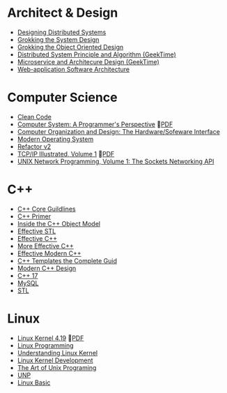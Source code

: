 # Architect & Design
* [Designing Distributed Systems](./Arch/designing-distributed-systems.md)
* [Grokking the System Design](./Arch/grokking-the-system-design.md)
* [Grokking the Object Oriented Design](./Arch/grokking-the-object-oriented-design.md)
* [Distributed System Principle and Algorithm (GeekTime)](./Arch/gt-distributed-system-principle-and-algorithm.md)
* [Microservice and Architecure Design (GeekTime)](./Arch/gt-microservice-and-architecure-design.md)
* [Web-application Software Architecture](./Arch/web-application-software-architecture.md)

# Computer Science
* [Clean Code](./CS/clean-code.md)
* [Computer System: A Programmer's Perspective](./CS/computer-system-a-programmers-perspective.md)  :orange_book:[PDF](./CS/computer-system-a-programmers-perspective.pdf)
* [Computer Organization and Design: The Hardware/Sofeware Interface](./CS/computer-organization-and-design.md)
* [Modern Operating System](./CS/modern-operating-system.md)
* [Refactor v2](./CS/refactoring-2.md)
* [TCP/IP Illustrated, Volume 1](./CS/tcp-ip-illustrated-volume-1.md)  :orange_book:[PDF](./CS/tcp-ip-illustrated-volume-1.pdf)
* [UNIX Network Programming, Volume 1: The Sockets Networking API](https://github.com/Jemmy512/book-notes/blob/master/Linux/unp.md)

# C++
* [C++ Core Guildlines](./Cpp/cpp-core-guidelines.md)
* [C++ Primer](./Cpp/cpp-primer.md)
* [Inside the C++ Object Model](./Cpp/inside-the-cpp-object-model.md)
* [Effective STL](./Cpp/effective-stl.md)
* [Effective C++](./Cpp/effective-cpp.md)
* [More Effective C++](./Cpp/more-effective-cpp.md)
* [Effective Modern C++](./Cpp/effective-modern-cpp.md)
* [C++ Templates the Complete Guid](./Cpp/cpp-templates-the-complete-guid.md)
* [Modern C++ Design](./Cpp/modern-cpp-design.md)
* [C++ 17](./Cpp/cpp17.md)
* [MySQL](./Cpp/mysql.txt)
* [STL](./Cpp/stl.txt)

# Linux
* [Linux Kernel 4.19](./Linux/linux-kernel.md)  :orange_book:[PDF](./Linux/linux-kernel.pdf)
* [Linux Programming](./Linux/linux-programming.md)
* [Understanding Linux Kernel](./Linux/understanding-linux-kernel.md)
* [Linux Kernel Development](./linux-kernel-development.md)
* [The Art of Unix Programing](./Linux/the-art-of-unix-programing.md)
* [UNP](./Linux/UNP.txt)
* [Linux Basic](./Linux/linux-basic.md)